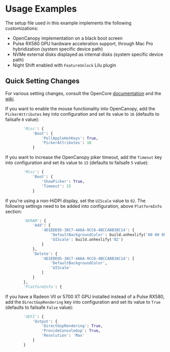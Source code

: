 # Usage Examples

The setup file used in this example implements the following customizations:

- OpenCanopy implementation on a black boot screen
- Pulse RX580 GPU hardware acceleration support, through Mac Pro hybridization (system specific device path)
- NVMe external disks displayed as internal disks (system specific device path)
- Night Shift enabled with `FeatureUnlock` Lilu plugin

## Quick Setting Changes

For various setting changes, consult the OpenCore [documentation](../../../../../acidanthera/OpenCorePkg/tree/master/Docs) and the [wiki](../../../wiki).

If you want to enable the mouse functionality into OpenCanopy, add the `PickerAttributes` key into configuration and set its value to `16` (defaults to failsafe `0` value):

```python
        'Misc': {
            'Boot': {
                'PollAppleHotKeys': True,
                'PickerAttributes': 16
            }
```

If you want to increase the OpenCanopy piker timeout, add the `Timeout` key into configuration and set its value to `15` (defaults to failsafe `5` value):

```python
        'Misc': {
            'Boot': {
                'ShowPicker': True,
                'Timeout': 15
            }
```

If you're using a non-HiDPI display, set the `UIScale` value to `02`. The following settings need to be added into configuration, above `PlatformInfo` section:

```python
        'NVRAM': {
            'Add': {
                '4D1EDE05-38C7-4A6A-9CC6-4BCCA8B38C14': {
                    'DefaultBackgroundColor': build.unhexlify('00 00 00 00'),
                    'UIScale': build.unhexlify('02')
                }
            },
            'Delete': {
                '4D1EDE05-38C7-4A6A-9CC6-4BCCA8B38C14': [
                    'DefaultBackgroundColor',
                    'UIScale'
                ]
            }
        },
        'PlatformInfo': {
```

If you have a Radeon VII or 5700 XT GPU installed instead of a Pulse RX580, add the `DirectGopRendering` key into configuration and set its value to `True` (defaults to failsafe `False` value):

```python
        'UEFI': {
            'Output': {
                'DirectGopRendering': True,
                'ProvideConsoleGop': True,
                'Resolution': 'Max'
            }
        }
```
